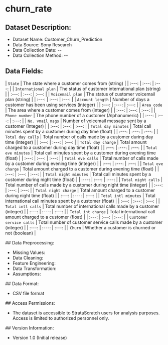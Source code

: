 # churn_rate

## Dataset Description:
- Dataset Name: Customer_Churn_Prediction
- Data Source: Sony Research
- Data Collection Date: --
- Data Collection Method: --

## Data Fields:
| `State` | The state where a customer comes from (string) |
| :---: | :---: | :---: |
| `International plan` | The status of customer international plan (string) |
| :---: | :---: | :---: |
| `Voicemail plan` | The status of customer voicemail plan (string) |
| :---: | :---: | :---: |
| `Account length` | Number of days a customer has been using services (integer) | 
| :---: | :---: | :---: |
| `Area code` | The area where a customer comes from (integer) | 
| :---: | :---: | :---: |
| `Phone number` | The phone number of a customer (Alphanumeric) | 
| :---: | :---: | :---: |
| `No. vmail msgs` | Number of voicemail message sent by a customer (Integer) | 
| :---: | :---: | :---: |
| `Total day minutes` | Total call minutes spent by a customer during day time (float) | 
| :---: | :---: | :---: |
| `Total day calls` | Total number of calls made by a customer during day time (integer) | 
| :---: | :---: | :---: |
| `Total day charge` | Total amount charged to a customer during day time (float) | 
| :---: | :---: | :---: |
| `Total eve minutes` | Total call minutes spent by a customer during evening time (float) | 
| :---: | :---: | :---: |
| `Total eve calls` | Total number of calls made by a customer during evening time (integer) | 
| :---: | :---: | :---: |
| `Total eve charge` | Total amount charged to a customer during evening time (float) | 
| :---: | :---: | :---: |
| `Total night minutes` | Total call minutes spent by a customer during night time (float) | 
| :---: | :---: | :---: |
| `Total night calls` | Total number of calls made by a customer during night time (integer) | 
| :---: | :---: | :---: |
| `Total night charge` | Total amount charged to a customer during night time (float) | 
| :---: | :---: | :---: |
| `Total intl minutes` | Total international call minutes spent by a customer (float) | 
| :---: | :---: | :---: |
| `Total intl calls` | Total number of international calls made by a customer (integer) | 
| :---: | :---: | :---: |
|  `Total int charge` | Total international call amount charged to a customer (float) | 
| :---: | :---: | :---: |
| `Customer service calls` | Total number of customer service calls made by a customer (integer) | 
| :---: | :---: | :---: |
|  `Churn` | Whether a customer is churned or not (boolean) | 


## Data Preprocessing:
- Missing Values: 
- Data Cleaning: 
- Feature Engineering: 
- Data Transformation: 
- Assumptions: 

## Data Format:
- CSV file format

## Access Permissions:
- The dataset is accessible to StrataScratch users for analysis purposes. Access is limited to authorized personnel only.

## Version Information:
- Version 1.0 (Initial release)
